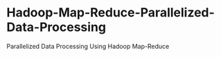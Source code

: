 # Hadoop-Map-Reduce-Parallelized-Data-Processing
Parallelized Data Processing Using Hadoop Map-Reduce
